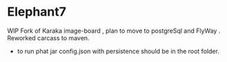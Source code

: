 # Elephant7

WIP Fork of Karaka image-board , plan to move to postgreSql and FlyWay . Reworked carcass to maven. 

   -    to run phat jar config.json with persistence should be in the root folder. 
